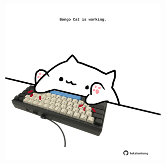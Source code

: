<!-- built at 16/11/2023, 23:00:41 UTC -->
<p align="center">
  <img width="500" height="500" src="./ReadmeImage.svg">
</p>
